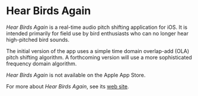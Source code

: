 # Hear Birds Again

*Hear Birds Again* is a real-time audio pitch shifting application for iOS.
It is intended primarily for field use by bird enthusiasts who can no longer
hear high-pitched bird sounds.

The initial version of the app uses a simple time domain overlap-add (OLA)
pitch shifting algorithm. A forthcoming version will use a more sophisticated
frequency domain algorithm.

*Hear Birds Again* is not available on the Apple App Store.

For more about *Hear Birds Again*, see its [web site](https://hearbirdsagain.org).
